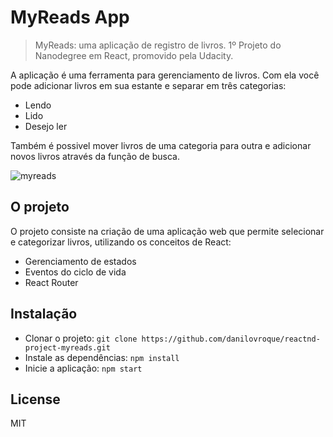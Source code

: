 # MyReads App

> MyReads: uma aplicação de registro de livros. 1º Projeto do Nanodegree em React, promovido pela Udacity.

A aplicação é uma ferramenta para gerenciamento de livros. Com ela você pode adicionar livros em sua estante e separar em três categorias:
* Lendo
* Lido
* Desejo ler

Também é possivel mover livros de uma categoria para outra e adicionar novos livros através da função de busca.

![myreads](https://user-images.githubusercontent.com/13646001/52987335-71b33300-33d9-11e9-890d-ebcc0bf873a4.PNG)

## O projeto

O projeto consiste na criação de uma aplicação web que permite selecionar e categorizar livros, utilizando os conceitos de React: 
* Gerenciamento de estados
* Eventos do ciclo de vida
* React Router

## Instalação

* Clonar o projeto: `git clone https://github.com/danilovroque/reactnd-project-myreads.git`
* Instale as dependências: `npm install`
* Inicie a aplicação: `npm start`

## License

MIT
